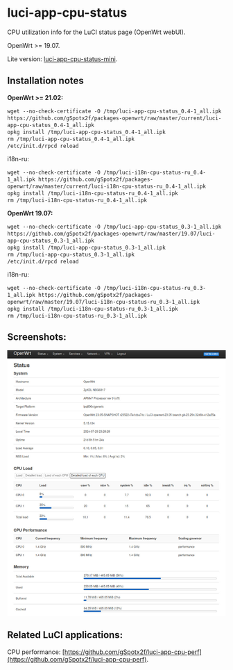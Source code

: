 # luci-app-cpu-status
CPU utilization info for the LuCI status page (OpenWrt webUI).

OpenWrt >= 19.07.

Lite version: [luci-app-cpu-status-mini](https://github.com/gSpotx2f/luci-app-cpu-status-mini).

## Installation notes

**OpenWrt >= 21.02:**

    wget --no-check-certificate -O /tmp/luci-app-cpu-status_0.4-1_all.ipk https://github.com/gSpotx2f/packages-openwrt/raw/master/current/luci-app-cpu-status_0.4-1_all.ipk
    opkg install /tmp/luci-app-cpu-status_0.4-1_all.ipk
    rm /tmp/luci-app-cpu-status_0.4-1_all.ipk
    /etc/init.d/rpcd reload

i18n-ru:

    wget --no-check-certificate -O /tmp/luci-i18n-cpu-status-ru_0.4-1_all.ipk https://github.com/gSpotx2f/packages-openwrt/raw/master/current/luci-i18n-cpu-status-ru_0.4-1_all.ipk
    opkg install /tmp/luci-i18n-cpu-status-ru_0.4-1_all.ipk
    rm /tmp/luci-i18n-cpu-status-ru_0.4-1_all.ipk

**OpenWrt 19.07:**

    wget --no-check-certificate -O /tmp/luci-app-cpu-status_0.3-1_all.ipk https://github.com/gSpotx2f/packages-openwrt/raw/master/19.07/luci-app-cpu-status_0.3-1_all.ipk
    opkg install /tmp/luci-app-cpu-status_0.3-1_all.ipk
    rm /tmp/luci-app-cpu-status_0.3-1_all.ipk
    /etc/init.d/rpcd reload

i18n-ru:

    wget --no-check-certificate -O /tmp/luci-i18n-cpu-status-ru_0.3-1_all.ipk https://github.com/gSpotx2f/packages-openwrt/raw/master/19.07/luci-i18n-cpu-status-ru_0.3-1_all.ipk
    opkg install /tmp/luci-i18n-cpu-status-ru_0.3-1_all.ipk
    rm /tmp/luci-i18n-cpu-status-ru_0.3-1_all.ipk

## Screenshots:

![](https://github.com/gSpotx2f/luci-app-cpu-status/blob/master/screenshots/01.jpg)

## Related LuCI applications:

CPU performance: [https://github.com/gSpotx2f/luci-app-cpu-perf](https://github.com/gSpotx2f/luci-app-cpu-perf).
